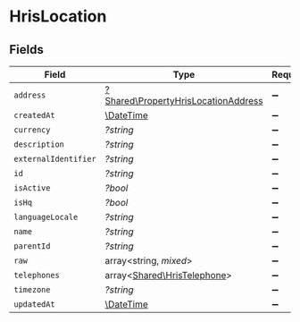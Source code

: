# HrisLocation


## Fields

| Field                                                                                     | Type                                                                                      | Required                                                                                  | Description                                                                               |
| ----------------------------------------------------------------------------------------- | ----------------------------------------------------------------------------------------- | ----------------------------------------------------------------------------------------- | ----------------------------------------------------------------------------------------- |
| `address`                                                                                 | [?Shared\PropertyHrisLocationAddress](../../Models/Shared/PropertyHrisLocationAddress.md) | :heavy_minus_sign:                                                                        | N/A                                                                                       |
| `createdAt`                                                                               | [\DateTime](https://www.php.net/manual/en/class.datetime.php)                             | :heavy_minus_sign:                                                                        | N/A                                                                                       |
| `currency`                                                                                | *?string*                                                                                 | :heavy_minus_sign:                                                                        | N/A                                                                                       |
| `description`                                                                             | *?string*                                                                                 | :heavy_minus_sign:                                                                        | N/A                                                                                       |
| `externalIdentifier`                                                                      | *?string*                                                                                 | :heavy_minus_sign:                                                                        | N/A                                                                                       |
| `id`                                                                                      | *?string*                                                                                 | :heavy_minus_sign:                                                                        | N/A                                                                                       |
| `isActive`                                                                                | *?bool*                                                                                   | :heavy_minus_sign:                                                                        | N/A                                                                                       |
| `isHq`                                                                                    | *?bool*                                                                                   | :heavy_minus_sign:                                                                        | N/A                                                                                       |
| `languageLocale`                                                                          | *?string*                                                                                 | :heavy_minus_sign:                                                                        | N/A                                                                                       |
| `name`                                                                                    | *?string*                                                                                 | :heavy_minus_sign:                                                                        | N/A                                                                                       |
| `parentId`                                                                                | *?string*                                                                                 | :heavy_minus_sign:                                                                        | N/A                                                                                       |
| `raw`                                                                                     | array<string, *mixed*>                                                                    | :heavy_minus_sign:                                                                        | N/A                                                                                       |
| `telephones`                                                                              | array<[Shared\HrisTelephone](../../Models/Shared/HrisTelephone.md)>                       | :heavy_minus_sign:                                                                        | N/A                                                                                       |
| `timezone`                                                                                | *?string*                                                                                 | :heavy_minus_sign:                                                                        | N/A                                                                                       |
| `updatedAt`                                                                               | [\DateTime](https://www.php.net/manual/en/class.datetime.php)                             | :heavy_minus_sign:                                                                        | N/A                                                                                       |